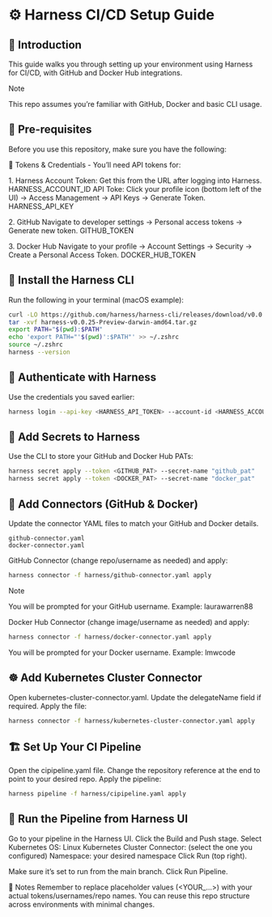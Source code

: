 # ⚙️ Harness CI/CD Setup Guide

## 🚀 Introduction

This guide walks you through setting up your environment using Harness for CI/CD, with GitHub and Docker Hub integrations.

> [!NOTE]
> This repo assumes you’re familiar with GitHub, Docker and basic CLI usage.

## 📌 Pre-requisites

Before you use this repository, make sure you have the following:

🔐 Tokens & Credentials - You’ll need API tokens for:

1. Harness
Account Token: Get this from the URL after logging into Harness. HARNESS_ACCOUNT_ID
API Toke: Click your profile icon (bottom left of the UI) → Access Management → API Keys → Generate Token. HARNESS_API_KEY

2. GitHub
Navigate to developer settings → Personal access tokens → Generate new token. GITHUB_TOKEN

3. Docker Hub
Navigate to your profile → Account Settings → Security → Create a Personal Access Token. DOCKER_HUB_TOKEN

## 🧰 Install the Harness CLI

Run the following in your terminal (macOS example):

```bash
curl -LO https://github.com/harness/harness-cli/releases/download/v0.0.25-Preview/harness-v0.0.25-Preview-darwin-amd64.tar.gz
tar -xvf harness-v0.0.25-Preview-darwin-amd64.tar.gz
export PATH="$(pwd):$PATH"
echo 'export PATH="'$(pwd)':$PATH"' >> ~/.zshrc
source ~/.zshrc
harness --version
```

## 🔑 Authenticate with Harness

Use the credentials you saved earlier:

```bash
harness login --api-key <HARNESS_API_TOKEN> --account-id <HARNESS_ACCOUNT_ID>
```

## 🔐 Add Secrets to Harness

Use the CLI to store your GitHub and Docker Hub PATs:

```bash
harness secret apply --token <GITHUB_PAT> --secret-name "github_pat"
harness secret apply --token <DOCKER_PAT> --secret-name "docker_pat"
```

## 🔗 Add Connectors (GitHub & Docker)

Update the connector YAML files to match your GitHub and Docker details.

```text
github-connector.yaml
docker-connector.yaml
```

GitHub Connector (change repo/username as needed) and apply:

```bash
harness connector -f harness/github-connector.yaml apply
```

> [!NOTE]
> You will be prompted for your GitHub username.
> Example: laurawarren88

Docker Hub Connector (change image/username as needed) and apply:

```bash
harness connector -f harness/docker-connector.yaml apply
```

You will be prompted for your Docker username.
Example: lmwcode

## ☸️ Add Kubernetes Cluster Connector

Open kubernetes-cluster-connector.yaml.
Update the delegateName field if required.
Apply the file:

```bash
harness connector -f harness/kubernetes-cluster-connector.yaml apply
```

## 🏗️ Set Up Your CI Pipeline

Open the cipipeline.yaml file.
Change the repository reference at the end to point to your desired repo.
Apply the pipeline:

```bash
harness pipeline -f harness/cipipeline.yaml apply
```

## 🚀 Run the Pipeline from Harness UI

Go to your pipeline in the Harness UI.
Click the Build and Push stage.
Select Kubernetes
OS: Linux
Kubernetes Cluster Connector: (select the one you configured)
Namespace: your desired namespace
Click Run (top right).

Make sure it’s set to run from the main branch.
Click Run Pipeline.

📝 Notes
Remember to replace placeholder values (<YOUR_...>) with your actual tokens/usernames/repo names.
You can reuse this repo structure across environments with minimal changes.
